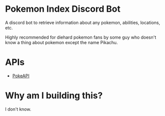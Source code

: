 # Pokemon Index Discord Bot
A discord bot to retrieve information about any pokemon, abilities, locations, etc.

Highly recommended for diehard pokemon fans by some guy who doesn't know a thing about pokemon except the name Pikachu.

# APIs
- [PokeAPI](https://pokeapi.co/)

# Why am I building this?
I don't know.
